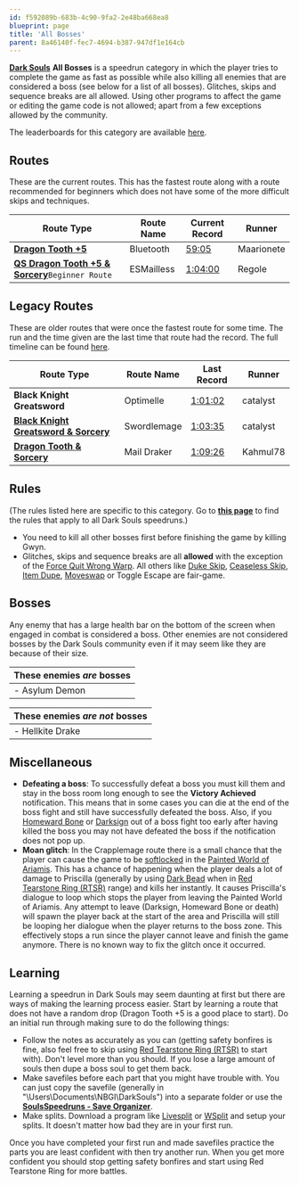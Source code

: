 ```yaml
---
id: f592089b-683b-4c90-9fa2-2e48ba668ea8
blueprint: page
title: 'All Bosses'
parent: 8a46140f-fec7-4694-b387-947df1e164cb
---
```

[**Dark Souls**](/darksouls)  **All Bosses** is a speedrun category in which the player tries to complete the game as fast as possible while also killing all enemies that are considered a boss (see below for a list of all bosses). Glitches, skips and sequence breaks are all allowed. Using other programs to affect the game or editing the game code is not allowed; apart from a few exceptions allowed by the community.

The leaderboards for this category are available [here](https://www.speedrun.com/darksouls/all_bosses).

## Routes

These are the current routes. This has the fastest route along with a route recommended for beginners which does not have some of the more difficult skips and techniques.

| Route Type | Route Name | Current Record | Runner |
| --- | --- | --- | --- |
| [**Dragon Tooth +5**](/darksouls/bluetooth) | Bluetooth | [59:05](youtu.be/sAQkukVs4mk) | Maarionete |
| [**QS Dragon Tooth +5 & Sorcery**](/darksouls/esmailless)`Beginner Route` | ESMailless | [1:04:00](www.youtube.com/watch?v=zD-wplsOlWE) | Regole |

## Legacy Routes

These are older routes that were once the fastest route for some time. The run and the time given are the last time that route had the record. The full timeline can be found [here](/darksouls/timelineall-bosses).

| Route Type | Route Name | Last Record | Runner |
| --- | --- | --- | --- |
| **Black Knight Greatsword** | Optimelle | [1:01:02](https://www.twitch.tv/videos/1422076191) | catalyst |
| [**Black Knight Greatsword & Sorcery**](/darksouls/swordlemage) | Swordlemage | [1:03:35](https://www.youtube.com/watch?v=TI5_Ak8_iSk) | catalyst |
| [**Dragon Tooth & Sorcery**](/darksouls/mail-draker) | Mail Draker | [1:09:26](https://www.youtube.com/watch?v=g-EArj8dXN4) | Kahmul78 |

## Rules

(The rules listed here are specific to this category. Go to [**this page**](/darksouls#rules) to find the rules that apply to all Dark Souls speedruns.)

- You need to kill all other bosses first before finishing the game by killing Gwyn.
- Glitches, skips and sequence breaks are all **allowed** with the exception of the [Force Quit Wrong Warp](/darksouls/wrong-warp). All others like [Duke Skip](/darksouls/duke-skip), [Ceaseless Skip](/darksouls/ceaseless-skip), [Item Dupe](/darksouls/item-dupe), [Moveswap](/darksouls/moveswap) or Toggle Escape are fair-game.

## Bosses

Any enemy that has a large health bar on the bottom of the screen when engaged in combat is considered a boss. Other enemies are not considered bosses by the Dark Souls community even if it may seem like they are because of their size.

| These enemies ***are*** bosses |
| --- |
| - Asylum Demon |

| These enemies ***are not*** bosses |
| --- |
| - Hellkite Drake |

## Miscellaneous

- **Defeating a boss**: To successfully defeat a boss you must kill them and stay in the boss room long enough to see the **Victory Achieved** notification. This means that in some cases you can die at the end of the boss fight and still have successfully defeated the boss. Also, if you [Homeward Bone](//darksouls.wikidot.com/homeward-bone) or [Darksign](//darksouls.wikidot.com/darksign) out of a boss fight too early after having killed the boss you may not have defeated the boss if the notification does not pop up.
- **Moan glitch**: In the Crapplemage route there is a small chance that the player can cause the game to be [softlocked](/softlock) in the [Painted World of Ariamis](//darksouls.wikidot.com/painted-world-of-ariamis). This has a chance of happening when the player deals a lot of damage to Priscilla (generally by using [Dark Bead](//darksouls.wikidot.com/dark-bead) when in [Red Tearstone Ring (RTSR)](//darksouls.wikidot.com/red-tearstone-ring) range) and kills her instantly. It causes Priscilla's dialogue to loop which stops the player from leaving the Painted World of Ariamis. Any attempt to leave (Darksign, Homeward Bone or death) will spawn the player back at the start of the area and Priscilla will still be looping her dialogue when the player returns to the boss zone. This effectively stops a run since the player cannot leave and finish the game anymore. There is no known way to fix the glitch once it occurred.

## Learning

Learning a speedrun in Dark Souls may seem daunting at first but there are ways of making the learning process easier. Start by learning a route that does not have a random drop (Dragon Tooth +5 is a good place to start). Do an initial run through making sure to do the following things:

- Follow the notes as accurately as you can (getting safety bonfires is fine, also feel free to skip using [Red Tearstone Ring (RTSR)](//darksouls.wikidot.com/red-tearstone-ring) to start with). Don't level more than you should. If you lose a large amount of souls then dupe a boss soul to get them back.
- Make savefiles before each part that you might have trouble with. You can just copy the savefile (generally in "\Users<YourName>\Documents\NBGI\DarkSouls<Username>") into a separate folder or use the [**SoulsSpeedruns - Save Organizer**](https://github.com/Kahmul/SoulsSpeedruns-Save-Organizer).
- Make splits. Download a program like [Livesplit](//livesplit.org/) or [WSplit](//www.mediafire.com/download/x6e6g8d0m5daa3q/WSplit+1.5.2.zip) and setup your splits. It doesn't matter how bad they are in your first run.

Once you have completed your first run and made savefiles practice the parts you are least confident with then try another run. When you get more confident you should stop getting safety bonfires and start using Red Tearstone Ring for more battles.
